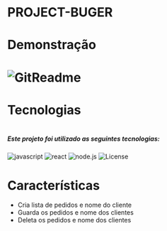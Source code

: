 # PROJECT-BUGER


<h1>Demonstração<h1/>

![GitReadme](https://user-images.githubusercontent.com/107962435/195650944-ddca61af-da35-4701-87ca-2b726772589d.gif)



<h1>Tecnologias<h1/>

<h5>Este projeto foi utilizado as seguintes tecnologias:</h5>

<img alt="javascript" src="https://img.shields.io/badge/JavaScript-F7DF1E?style=for-the-badge&logo=javascript&logoColor=black">
<img alt="react" src="https://img.shields.io/badge/React-20232A?style=for-the-badge&logo=react&logoColor=61DAFB">
<img alt="node.js" src="https://img.shields.io/badge/Node.js-43853D?style=for-the-badge&logo=node.js&logoColor=white">
<img alt="License" src="https://img.shields.io/badge/Express.js-404D59?style=for-the-badge">




<h1>Características</h1>

* Cria lista de pedidos e nome do cliente
* Guarda os pedidos e nome dos clientes
* Deleta os pedidos e nome dos clientes

